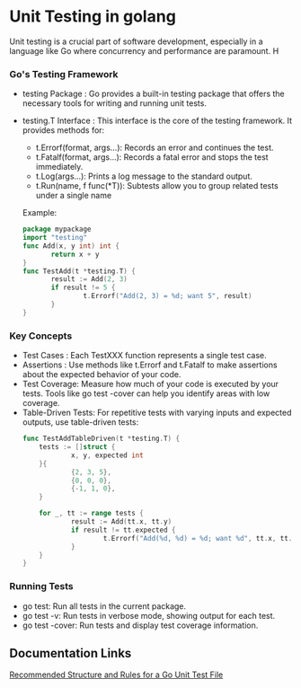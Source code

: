 # Unit Testing in golang 

Unit testing is a crucial part of software development, especially in a language like Go where concurrency and performance are paramount. H


### Go's Testing Framework

- testing Package : Go provides a built-in testing package that offers the necessary tools for writing and running unit tests.
- testing.T Interface : This interface is the core of the testing framework. It provides methods for:
    - t.Errorf(format, args...): Records an error and continues the test.
    - t.Fatalf(format, args...): Records a fatal error and stops the test immediately.
    - t.Log(args...): Prints a log message to the standard output.
    - t.Run(name, f func(*T)): Subtests allow you to group related tests under a single name

    Example:
     ```go
    package mypackage
    import "testing"
    func Add(x, y int) int {
            return x + y
    }
    func TestAdd(t *testing.T) {
            result := Add(2, 3)
            if result != 5 {
                    t.Errorf("Add(2, 3) = %d; want 5", result)
            }
    }
    ```
 ###  Key Concepts

 - Test Cases :   Each TestXXX function represents a single test case.
 - Assertions :  Use methods like t.Errorf and t.Fatalf to make assertions about the expected behavior of your code.
 - Test Coverage:  Measure how much of your code is executed by your tests. Tools like go test -cover can help you identify areas with low coverage.
 - Table-Driven Tests:   For repetitive tests with varying inputs and expected outputs, use table-driven tests:
    ```go 
    func TestAddTableDriven(t *testing.T) {
        tests := []struct {
                x, y, expected int
        }{
                {2, 3, 5},
                {0, 0, 0},
                {-1, 1, 0},
        }

        for _, tt := range tests {
                result := Add(tt.x, tt.y)
                if result != tt.expected {
                        t.Errorf("Add(%d, %d) = %d; want %d", tt.x, tt.y, result, tt.expected)
                }
        }
    }
    ```

 ### Running Tests

- go test: Run all tests in the current package.
- go test -v: Run tests in verbose mode, showing output for each test.
- go test -cover: Run tests and display test coverage information.   

## Documentation Links

[Recommended Structure and Rules for a Go Unit Test File](golang_unit_test_structure.md)
